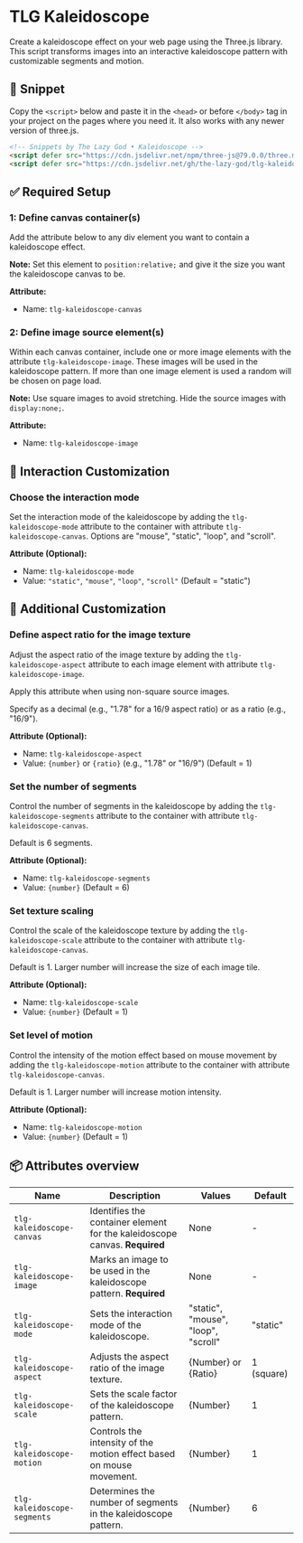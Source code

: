 # TLG Kaleidoscope
Create a kaleidoscope effect on your web page using the Three.js library. This script transforms images into an interactive kaleidoscope pattern with customizable segments and motion.

## 🔗 Snippet

Copy the `<script>` below and paste it in the `<head>` or before `</body>` tag in your project on the pages where you need it. It also works with any newer version of three.js.

```html
<!-- Snippets by The Lazy God • Kaleidoscope -->
<script defer src="https://cdn.jsdelivr.net/npm/three-js@79.0.0/three.min.js"></script>
<script defer src="https://cdn.jsdelivr.net/gh/the-lazy-god/tlg-kaleidoscope@v1.0.0/tlg-kaleidoscope.min.js"></script>
``` 

## ✅ Required Setup

### 1: Define canvas container(s)

Add the attribute below to any div element you want to contain a kaleidoscope effect.

**Note:** Set this element to `position:relative;` and give it the size you want the kaleidoscope canvas to be.

**Attribute:**

-   Name: `tlg-kaleidoscope-canvas`

### 2: Define image source element(s)

Within each canvas container, include one or more image elements with the attribute `tlg-kaleidoscope-image`. These images will be used in the kaleidoscope pattern. If more than one image element is used a random will be chosen on page load. 

**Note:** Use square images to avoid stretching. Hide the source images with `display:none;`.

**Attribute:**

-   Name: `tlg-kaleidoscope-image`

## 🌟 Interaction Customization

### Choose the interaction mode

Set the interaction mode of the kaleidoscope by adding the `tlg-kaleidoscope-mode` attribute to the container with attribute `tlg-kaleidoscope-canvas`. Options are "mouse", "static", "loop", and "scroll".

**Attribute (Optional):**

-   Name: `tlg-kaleidoscope-mode`
-   Value: `"static"`, `"mouse"`, `"loop"`, `"scroll"` (Default = "static")

## 🔄 Additional Customization

### Define aspect ratio for the image texture

Adjust the aspect ratio of the image texture by adding the `tlg-kaleidoscope-aspect` attribute to each image element with attribute `tlg-kaleidoscope-image`. 

Apply this attribute when using non-square source images.

Specify as a decimal (e.g., "1.78" for a 16/9 aspect ratio) or as a ratio (e.g., "16/9").

**Attribute (Optional):**

-   Name: `tlg-kaleidoscope-aspect`
-   Value: `{number}` or `{ratio}` (e.g., "1.78" or "16/9") (Default = 1)

### Set the number of segments

Control the number of segments in the kaleidoscope by adding the `tlg-kaleidoscope-segments` attribute to the container with attribute `tlg-kaleidoscope-canvas`. 

Default is 6 segments.

**Attribute (Optional):**

-   Name: `tlg-kaleidoscope-segments`
-   Value: `{number}` (Default = 6)

### Set texture scaling

Control the scale of the kaleidoscope texture by adding the `tlg-kaleidoscope-scale` attribute to the container with attribute `tlg-kaleidoscope-canvas`. 

Default is 1. Larger number will increase the size of each image tile.

**Attribute (Optional):**

-   Name: `tlg-kaleidoscope-scale`
-   Value: `{number}` (Default = 1)

### Set level of motion

Control the intensity of the motion effect based on mouse movement by adding the `tlg-kaleidoscope-motion` attribute to the container with attribute `tlg-kaleidoscope-canvas`. 

Default is 1. Larger number will increase motion intensity.

**Attribute (Optional):**

-   Name: `tlg-kaleidoscope-motion`
-   Value: `{number}` (Default = 1)

## 📦 Attributes overview

| Name                         | Description                                                                       | Values                              | Default          |
|------------------------------|-----------------------------------------------------------------------------------|-------------------------------------|------------------|
| `tlg-kaleidoscope-canvas`    | Identifies the container element for the kaleidoscope canvas. **Required**        | None                                | -                |
| `tlg-kaleidoscope-image`     | Marks an image to be used in the kaleidoscope pattern. **Required**               | None                                | -                |
| `tlg-kaleidoscope-mode`      | Sets the interaction mode of the kaleidoscope.                                    | "static", "mouse", "loop", "scroll" | "static"         |
| `tlg-kaleidoscope-aspect`    | Adjusts the aspect ratio of the image texture.                                    | {Number} or {Ratio}                 | 1 (square)       |
| `tlg-kaleidoscope-scale`     | Sets the scale factor of the kaleidoscope pattern.                                | {Number}                            | 1                |
| `tlg-kaleidoscope-motion`    | Controls the intensity of the motion effect based on mouse movement.              | {Number}                            | 1                |
| `tlg-kaleidoscope-segments`  | Determines the number of segments in the kaleidoscope pattern.                    | {Number}                            | 6                |
